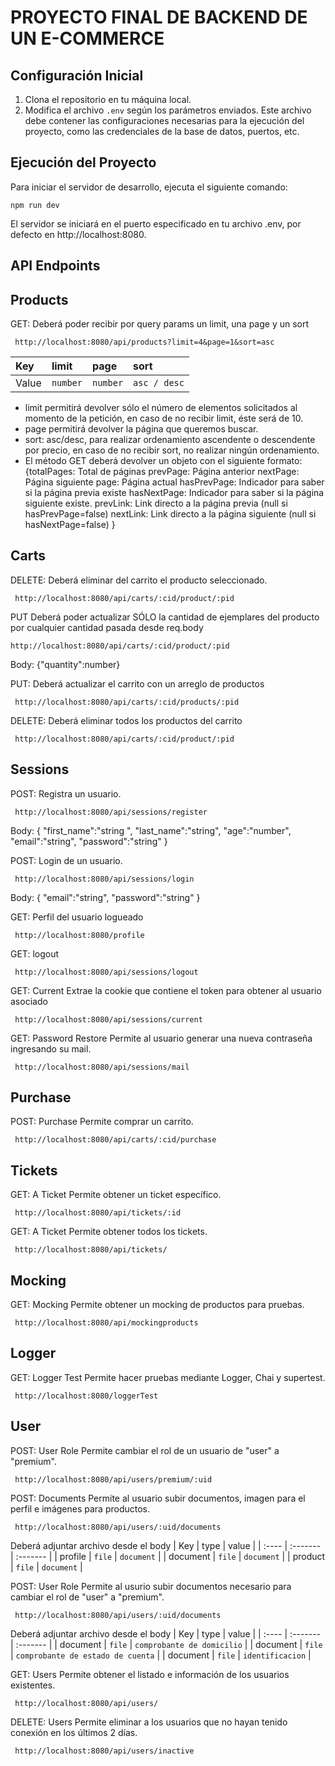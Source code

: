 # PROYECTO FINAL DE BACKEND DE UN E-COMMERCE

## Configuración Inicial

1. Clona el repositorio en tu máquina local.
2. Modifica el archivo `.env` según los parámetros enviados. Este archivo debe contener las configuraciones necesarias para la ejecución del proyecto, como las credenciales de la base de datos, puertos, etc.

## Ejecución del Proyecto

Para iniciar el servidor de desarrollo, ejecuta el siguiente comando:

```
npm run dev
```

El servidor se iniciará en el puerto especificado en tu archivo .env, por defecto en http://localhost:8080.

## API Endpoints

## Products

GET: Deberá poder recibir por query params un limit, una page y un sort


```http
 http://localhost:8080/api/products?limit=4&page=1&sort=asc
```

| Key   | limit    | page     | sort         |
| :---- | :------- | :------- | :----------- |
| Value | `number` | `number` | `asc / desc` |

- limit permitirá devolver sólo el número de elementos solicitados al momento de la petición, en caso de no recibir limit, éste será de 10.
- page permitirá devolver la página que queremos buscar.
- sort: asc/desc, para realizar ordenamiento ascendente o descendente por precio, en caso de no recibir sort, no realizar ningún ordenamiento.
- El método GET deberá devolver un objeto con el siguiente formato:
  {totalPages: Total de páginas
  prevPage: Página anterior
  nextPage: Página siguiente
  page: Página actual
  hasPrevPage: Indicador para saber si la página previa existe
  hasNextPage: Indicador para saber si la página siguiente existe.
  prevLink: Link directo a la página previa (null si hasPrevPage=false)
  nextLink: Link directo a la página siguiente (null si hasNextPage=false)
  }

## Carts

DELETE: Deberá eliminar del carrito el producto seleccionado.

```http
 http://localhost:8080/api/carts/:cid/product/:pid
```

PUT Deberá poder actualizar SÓLO la cantidad de ejemplares del producto por cualquier cantidad pasada desde req.body

```http
http://localhost:8080/api/carts/:cid/product/:pid
```

Body:
{"quantity":number}

PUT: Deberá actualizar el carrito con un arreglo de productos

```http
 http://localhost:8080/api/carts/:cid/products/:pid
```

DELETE: Deberá eliminar todos los productos del carrito

```http
 http://localhost:8080/api/carts/:cid/product/:pid
```

## Sessions

POST: Registra un usuario.

```http
 http://localhost:8080/api/sessions/register
```

Body:
{
"first_name":"string ",
"last_name":"string",
"age":"number",
"email":"string",
"password":"string"
}

POST: Login de un usuario.

```http
 http://localhost:8080/api/sessions/login
```

Body:
{
"email":"string",
"password":"string"
}

GET: Perfil del usuario logueado

```http
 http://localhost:8080/profile
```

GET: logout

```http
 http://localhost:8080/api/sessions/logout
```

GET: Current
Extrae la cookie que contiene el token para obtener al usuario asociado

```http
 http://localhost:8080/api/sessions/current
```

GET: Password Restore
Permite al usuario generar una nueva contraseña ingresando su mail.

```http
 http://localhost:8080/api/sessions/mail
```

## Purchase

POST: Purchase
Permite comprar un carrito.

```http
 http://localhost:8080/api/carts/:cid/purchase
```

## Tickets

GET: A Ticket
Permite obtener un ticket específico.

```http
 http://localhost:8080/api/tickets/:id
```

GET: A Ticket
Permite obtener todos los tickets.

```http
 http://localhost:8080/api/tickets/
```

## Mocking

GET: Mocking
Permite obtener un mocking de productos para pruebas.

```http
 http://localhost:8080/api/mockingproducts
```

## Logger

GET: Logger Test
Permite hacer pruebas mediante Logger, Chai y supertest.

```http
 http://localhost:8080/loggerTest
```

## User

POST: User Role
Permite cambiar el rol de un usuario de "user" a "premium".

```http
 http://localhost:8080/api/users/premium/:uid
```

POST: Documents
Permite al usuario subir documentos, imagen para el perfil e imágenes para productos.

```http
 http://localhost:8080/api/users/:uid/documents
```
Deberá adjuntar archivo desde el body
| Key   | type  | value     |
| :---- | :------- | :------- |
| profile | `file` | `document` |
| document | `file` | `document` |
| product | `file` | `document` |

POST: User Role
Permite al usurio subir documentos necesario para cambiar el rol de "user" a "premium".

```http
 http://localhost:8080/api/users/:uid/documents
```
Deberá adjuntar archivo desde el body
| Key   | type  | value     |
| :---- | :------- | :------- |
| document | `file` | `comprobante de domicilio` |
| document | `file` | `comprobante de estado de cuenta` |
| document | `file` | `identificacion` |


GET: Users
Permite obtener el listado e información de los usuarios existentes.

```http
 http://localhost:8080/api/users/
```

DELETE: Users
Permite eliminar a los usuarios que no hayan tenido conexión en los últimos 2 días.

```http
 http://localhost:8080/api/users/inactive
```